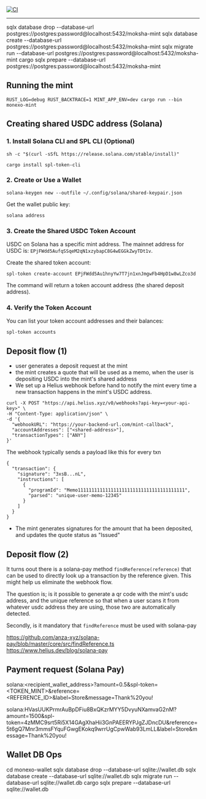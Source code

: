 [![CI](https://github.com/rnambaale/monexo-ecash/actions/workflows/rust.yml/badge.svg)](https://github.com/rnambaale/monexo-ecash/actions/workflows/rust.yml)
<!-- [![Codecov](https://codecov.io/github/rnambaale/monexo-ecash/coverage.svg?branch=master)](https://codecov.io/gh/rnambaale/monexo-ecash) -->
<!-- [![Dependency status](https://deps.rs/repo/github/rnambaale/monexo-ecash/status.svg)](https://deps.rs/repo/github/rnambaale/monexo-ecash) -->

---
sqlx database drop --database-url postgres://postgres:password@localhost:5432/moksha-mint
sqlx database create --database-url postgres://postgres:password@localhost:5432/moksha-mint
sqlx migrate run --database-url postgres://postgres:password@localhost:5432/moksha-mint
cargo sqlx prepare --database-url postgres://postgres:password@localhost:5432/moksha-mint

## Running the mint

```
RUST_LOG=debug RUST_BACKTRACE=1 MINT_APP_ENV=dev cargo run --bin monexo-mint
```

## Creating shared USDC address (Solana)

### 1. Install Solana CLI and SPL CLI (Optional)
```
sh -c "$(curl -sSfL https://release.solana.com/stable/install)"

cargo install spl-token-cli
```

### 2. Create or Use a Wallet
```
solana-keygen new --outfile ~/.config/solana/shared-keypair.json
```
Get the wallet public key:
```
solana address
```

### 3. Create the Shared USDC Token Account

USDC on Solana has a specific mint address. The mainnet address for USDC is:
`EPjFWdd5AufqSSqeM2qN1xzybapC8G4wEGGkZwyTDt1v`.

Create the shared token account:
```
spl-token create-account EPjFWdd5Au1hnyYw7T7jn1xnJmgwFb4HpD1w8wLZco3d
```
The command will return a token account address (the shared deposit address).

### 4. Verify the Token Account
You can list your token account addresses and their balances:
```
spl-token accounts
```

## Deposit flow (1)
- user generates a deposit request at the mint
- the mint creates a quote that will be used as a memo, when the user is depositing USDC into the mint's shared address
- We set up a Helius webhook before hand to notify the mint every time a new transaction happens in the mint's USDC address.
```
curl -X POST "https://api.helius.xyz/v0/webhooks?api-key=<your-api-key>" \
-H "Content-Type: application/json" \
-d '{
  "webhookURL": "https://your-backend-url.com/mint-callback",
  "accountAddresses": ["<shared-address>"],
  "transactionTypes": ["ANY"]
}'
```

The webhook typically sends a payload like this for every txn

```
{
  "transaction": {
    "signature": "3xsB...nL",
    "instructions": [
      {
        "programId": "Memo111111111111111111111111111111111111111",
        "parsed": "unique-user-memo-12345"
      }
    ]
  }
}
```

- The mint generates signatures for the amount that ha been deposited, and updates the quote status as "Issued"

## Deposit flow (2)

It turns oout there is a solana-pay method `findReference(reference)` that can be used to directly look up a transaction by the reference given. This might help us eliminate the webhook flow.

The question is; is it possible to generate a qr code with the mint's usdc address, and the unique reference so that when a user scans it from whatever usdc address they are using, those two are automatically detected.

Secondly, is it mandatory that `findReference` must be used with solana-pay

https://github.com/anza-xyz/solana-pay/blob/master/core/src/findReference.ts
https://www.helius.dev/blog/solana-pay


## Payment request (Solana Pay)

solana:<recipient_wallet_address>?amount=0.5&spl-token=<TOKEN_MINT>&reference=<REFERENCE_ID>&label=Store&message=Thank%20you!

solana:HVasUUKPrmrAuBpDFiu8BxQKzrMYY5DvyuNXamvaG2nM?amount=1500&spl-token=4zMMC9srt5Ri5X14GAgXhaHii3GnPAEERYPJgZJDncDU&reference=5t6gQ7Mnr3mmsFYquFGwgEKokq9wrrUgCpwWab93LmLL&label=Store&message=Thank%20you!

## Wallet DB Ops
cd monexo-wallet
sqlx database drop --database-url sqlite://wallet.db
sqlx database create --database-url sqlite://wallet.db
sqlx migrate run --database-url sqlite://wallet.db
cargo sqlx prepare --database-url sqlite://wallet.db
